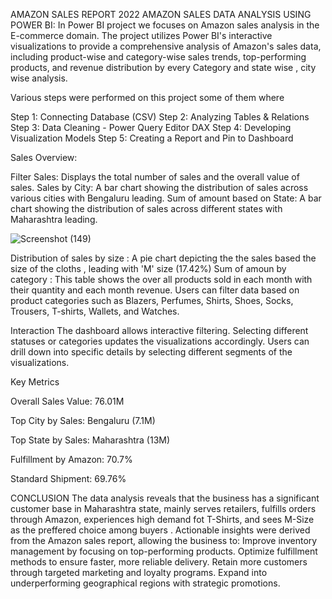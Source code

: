 AMAZON SALES REPORT 2022
AMAZON SALES DATA ANALYSIS USING POWER BI: In Power BI project we focuses on Amazon sales analysis in the E-commerce domain. The project utilizes Power BI's interactive visualizations to provide a comprehensive analysis of Amazon's sales data, including product-wise and category-wise sales trends, top-performing products, and revenue distribution by every Category and state wise , city wise analysis.

Various steps were performed on this project some of them where

Step 1: Connecting Database (CSV)
Step 2: Analyzing Tables & Relations
Step 3: Data Cleaning - Power Query Editor DAX
Step 4: Developing Visualization Models
Step 5: Creating a Report and Pin to Dashboard

Sales Overview:

Filter Sales: Displays the total number of sales and the overall value of sales.
Sales by City: A bar chart showing the distribution of sales across various cities with Bengaluru leading.
Sum of amount based on State: A bar chart showing the distribution of sales across different states with Maharashtra leading.
 
![Screenshot (149)](https://github.com/user-attachments/assets/a5aa77aa-75ae-46f1-bc71-eb610d1a3123)

Distribution of sales by size : A pie chart depicting the the sales based the size of the cloths , leading with 'M' size (17.42%) 
Sum of amoun by category : This table shows the over all products sold in each month with their quantity and each month revenue.
Users can filter data based on product categories such as Blazers, Perfumes, Shirts, Shoes, Socks, Trousers, T-shirts, Wallets, and Watches.

Interaction The dashboard allows interactive filtering. Selecting different statuses or categories updates the visualizations accordingly. Users can drill down into specific details by selecting different segments of the visualizations.

Key Metrics

Overall Sales Value: 76.01M

Top City by Sales: Bengaluru (7.1M)

Top State by Sales: Maharashtra (13M)

Fulfillment by Amazon: 70.7%

Standard Shipment: 69.76%

CONCLUSION 
The data analysis reveals that the business has a significant customer base in Maharashtra state, mainly serves retailers, fulfills orders through Amazon, experiences high demand fot T-Shirts, and sees M-Size as the preffered choice among buyers .
Actionable insights were derived from the Amazon sales report, allowing the business to:
Improve inventory management by focusing on top-performing products.
Optimize fulfillment methods to ensure faster, more reliable delivery.
Retain more customers through targeted marketing and loyalty programs.
Expand into underperforming geographical regions with strategic promotions.

